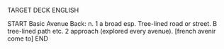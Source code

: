 TARGET DECK
ENGLISH

START
Basic
Avenue
Back: n. 1 a broad esp. Tree-lined road or street. B tree-lined path etc. 2 approach (explored every avenue). [french avenir come to]
END
